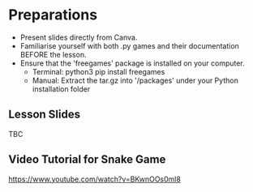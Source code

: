 # Preparations
- Present slides directly from Canva.
- Familiarise yourself with both .py games and their documentation BEFORE the lesson.
- Ensure that the 'freegames' package is installed on your computer.
  - Terminal: python3 pip install freegames
  - Manual: Extract the tar.gz into '/packages' under your Python installation folder

## Lesson Slides
TBC

## Video Tutorial for Snake Game
https://www.youtube.com/watch?v=BKwnOOs0ml8
